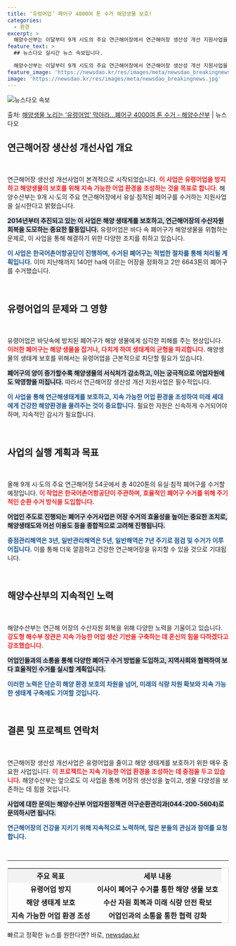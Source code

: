 ```yaml
---
title: ‘유령어업’ 폐어구 4000여 톤 수거 해양생물 보호!
categories:
  - 환경
excerpt: >
  해양수산부는 이달부터 9개 시도의 주요 연근해어장에서 연근해어장 생산성 개선 지원사업을 본격 추진한다고 4일…
feature_text: >
  ## 뉴스다오 실시간 뉴스 속보입니다.

  해양수산부는 이달부터 9개 시도의 주요 연근해어장에서 연근해어장 생산성 개선 지원사업을 본격 추진한다고 4일…
feature_image: 'https://newsdao.kr/res/images/meta/newsdao_breakingnews.jpg'
image: 'https://newsdao.kr/res/images/meta/newsdao_breakingnews.jpg'
---
```


![뉴스다오 속보](https://newsdao.kr/res/images/meta/newsdao_breakingnews.jpg)

<p>출처: <a href="https://newsdao.kr/3511" rel="dofollow">해양생물 노리는 ‘유령어업’ 막아라…폐어구 4000여 톤 수거 - 해양수산부</a> | 뉴스다오</p>

<h2 data-ke-size="size26">연근해어장 생산성 개선사업 개요</h2>

<p data-ke-size="size16">&nbsp;</p>

연근해어장 생산성 개선사업이 본격적으로 시작되었습니다. <b><span style="color: #ee2323;">이 사업은 유령어업을 방지하고 해양생물의 보호를 위해 지속 가능한 어업 환경을 조성하는 것을 목표로 합니다.</span></b> 해양수산부는 9개 시·도의 주요 연근해어장에서 유실·침적된 폐어구를 수거하는 지원사업을 실시한다고 밝혔습니다.

<b><span style="background-color: #21538527;">2014년부터 추진되고 있는 이 사업은 해양 생태계를 보호하고, 연근해어장의 수산자원 회복을 도모하는 중요한 활동입니다.</span></b> 유령어업은 바다 속 폐어구가 해양생물을 위협하는 문제로, 이 사업을 통해 해결하기 위한 다양한 조치를 취하고 있습니다.

<b><span style="color: #1a5490;">이 사업은 한국어촌어항공단이 진행하며, 수거된 폐어구는 적법한 절차를 통해 처리될 계획입니다.</span></b> 이미 지난해까지 140만 ha에 이르는 어장을 정화하고 2만 6643톤의 폐어구를 수거했습니다.

<p data-ke-size="size16">&nbsp;</p>

<h2 data-ke-size="size26">유령어업의 문제와 그 영향</h2>

<p data-ke-size="size16">&nbsp;</p>

유령어업은 바닷속에 방치된 폐어구가 해양 생물에게 심각한 피해를 주는 현상입니다. <b><span style="color: #ee2323;">이러한 폐어구는 해양 생물을 잡거나, 다치게 하여 생태계의 균형을 파괴합니다.</span></b> 해양생물의 생태계 보호를 위해서는 유령어업을 근본적으로 차단할 필요가 있습니다.

<b><span style="background-color: #21538527;">폐어구의 양이 증가할수록 해양생물의 서식처가 감소하고, 이는 궁극적으로 어업자원에도 악영향을 미칩니다.</span></b> 따라서 연근해어장 생산성 개선 지원사업은 필수적입니다.

<b><span style="color: #1a5490;">이 사업을 통해 연근해생태계를 보호하고, 지속 가능한 어업 환경을 조성하여 미래 세대에게 건강한 해양환경을 물려주는 것이 중요합니다.</span></b> 필요한 자원은 신속하게 수거되어야 하며, 지속적인 감시가 필요합니다.

<p data-ke-size="size16">&nbsp;</p>

<h2 data-ke-size="size26">사업의 실행 계획과 목표</h2>

<p data-ke-size="size16">&nbsp;</p>

올해 9개 시·도의 주요 연근해어장 54곳에서 총 4020톤의 유실·침적 폐어구를 수거할 예정입니다. <b><span style="color: #ee2323;">이 작업은 한국어촌어항공단이 주관하며, 효율적인 폐어구 수거를 위해 주기적인 순환 수거 방식을 도입합니다.</span></b>

<b><span style="background-color: #21538527;">어업인 주도로 진행되는 폐어구 수거사업은 어장 수거의 효율성을 높이는 중요한 조치로, 해양생태도와 어선 이용도 등을 종합적으로 고려해 진행됩니다.</span></b>

<b><span style="color: #1a5490;">중점관리해역은 3년, 일반관리해역은 5년, 일반해역은 7년 주기로 점검 및 수거가 이루어집니다.</span></b> 이를 통해 더욱 깔끔하고 건강한 연근해어장을 유지할 수 있을 것으로 기대됩니다.

<p data-ke-size="size16">&nbsp;</p>

<h2 data-ke-size="size26">해양수산부의 지속적인 노력</h2>

<p data-ke-size="size16">&nbsp;</p>

해양수산부는 연근해 어장의 수산자원 회복을 위해 다양한 노력을 기울이고 있습니다. <b><span style="color: #ee2323;">강도형 해수부 장관은 지속 가능한 어업 생산 기반을 구축하는 데 혼신의 힘을 다하겠다고 강조했습니다.</span></b>

<b><span style="background-color: #21538527;">어업인들과의 소통을 통해 다양한 폐어구 수거 방법을 도입하고, 지역사회와 협력하여 보다 효율적인 수거를 실시할 계획입니다.</span></b>

<b><span style="color: #1a5490;">이러한 노력은 단순히 해양 환경 보호의 차원을 넘어, 미래의 식량 자원 확보와 지속 가능한 생태계 구축에도 기여할 것입니다.</span></b>

<p data-ke-size="size16">&nbsp;</p>

<h2 data-ke-size="size26">결론 및 프로젝트 연락처</h2>

<p data-ke-size="size16">&nbsp;</p>

연근해어장 생산성 개선사업은 유령어업을 줄이고 해양 생태계를 보호하기 위한 매우 중요한 사업입니다. <b><span style="color: #ee2323;">이 프로젝트는 지속 가능한 어업 환경을 조성하는 데 중점을 두고 있습니다.</span></b> 해양수산부는 앞으로도 이 사업을 통해 어장의 생산성을 높이고, 생물 다양성을 보존하는 데 힘쓸 것입니다.

<b><span style="background-color: #21538527;">사업에 대한 문의는 해양수산부 어업자원정책관 어구순환관리과(044-200-5604)로 문의하시면 됩니다.</span></b>

<b><span style="color: #1a5490;">연근해어장의 건강을 지키기 위해 지속적으로 노력하며, 많은 분들의 관심과 참여를 요청합니다.</span></b>

<p data-ke-size="size16">&nbsp;</p>

<hr/>

<table style="width: 100%; border-collapse: collapse; border: 1px solid #ddd;">
  <tr style="background-color: #f2f2f2;">
    <th style="text-align: center;"><b>주요 목표</b></th>
    <th style="text-align: center;"><b>세부 내용</b></th>
  </tr>
  <tr>
    <td style="text-align: center; height: 17px;"><b>유령어업 방지</b></td>
    <td style="text-align: center; height: 17px;"><b>이사이 폐어구 수거를 통한 해양 생물 보호</b></td>
  </tr>
  <tr>
    <td style="text-align: center; height: 17px;"><b>해양 생태계 보호</b></td>
    <td style="text-align: center; height: 17px;"><b>수산 자원 회복과 미래 식량 안전 확보</b></td>
  </tr>
  <tr>
    <td style="text-align: center; height: 17px;"><b>지속 가능한 어업 환경 조성</b></td>
    <td style="text-align: center; height: 17px;"><b>어업인과의 소통을 통한 협력 강화</b></td>
  </tr>
</table> 

빠르고 정확한 뉴스를 원한다면? 바로, <a href="https://newsdao.kr" rel="dofollow">newsdao.kr</a>


